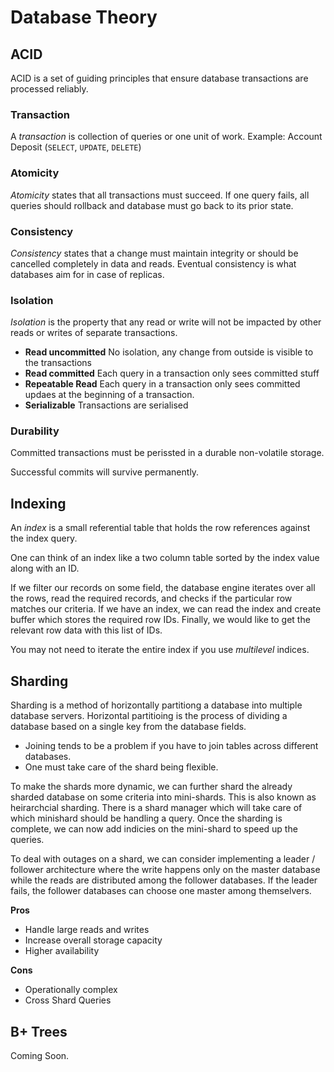 # Database Theory

## ACID

ACID is a set of guiding principles that ensure database transactions are processed reliably.

### Transaction

A *transaction* is collection of queries or one unit of work. Example: Account Deposit (`SELECT`, `UPDATE`, `DELETE`)

### Atomicity

*Atomicity* states that all transactions must succeed. If one query fails, all queries should rollback and database must go back to its prior state.

### Consistency

*Consistency* states that a change must maintain integrity or should be cancelled completely in data and reads. Eventual consistency is what databases aim for in case of replicas.

### Isolation

*Isolation* is the property that any read or write will not be impacted by other reads or writes of separate transactions.

* **Read uncommitted** No isolation, any change from outside is visible to the transactions
* **Read committed** Each query in a transaction only sees committed stuff
* **Repeatable Read** Each query in a transaction only sees committed updaes at the beginning of a transaction.
* **Serializable** Transactions are serialised

### Durability

Committed transactions must be perissted in a durable non-volatile storage.

Successful commits will survive permanently.

## Indexing

An *index* is a small referential table that holds the row references against the index query.

One can think of an index like a two column table sorted by the index value along with an ID.

If we filter our records on some field, the database engine iterates over all the rows, read the required records, and checks if the particular row matches our criteria. If we have an index, we can read the index and create buffer which stores the required row IDs. Finally, we would like to get the relevant row data with this list of IDs.

You may not need to iterate the entire index if you use *multilevel* indices.

## Sharding

Sharding is a method of horizontally partitiong a database into multiple database servers. Horizontal partitioing is the process of dividing a database based on a single key from the database fields.

- Joining tends to be a problem if you have to join tables across different databases. 
- One must take care of the shard being flexible.

To make the shards more dynamic, we can further shard the already sharded database on some criteria into mini-shards. This is also known as heirarchcial sharding. There is a shard manager which will take care of which minishard should be handling a query. Once the sharding is complete, we can now add indicies on the mini-shard to speed up the queries.

To deal with outages on a shard, we can consider implementing a leader / follower architecture where the write happens only on the master database while the reads are distributed among the follower databases. If the leader fails, the follower databases can choose one master among themselvers.

**Pros**

- Handle large reads and writes
- Increase overall storage capacity
- Higher availability

**Cons**

- Operationally complex
- Cross Shard Queries

## B+ Trees

Coming Soon.
